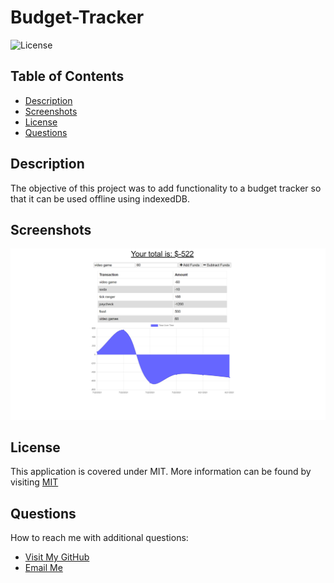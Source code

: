 # Budget-Tracker
  
  ![License](https://img.shields.io/static/v1?label=license&message=MIT&color=blue.svg)
  
  ## Table of Contents
  * [Description](#Description)
  * [Screenshots](#Screenshots)
  * [License](#License)
  * [Questions](#Questions)

  ## Description
  The objective of this project was to add functionality to a budget tracker so that it can be used offline using indexedDB.

  ## Screenshots
  ![Screenshot](./assets/screenshot.png)
  
  ## License
  This application is covered under MIT. More information can be found by visiting [MIT](https://opensource.org/licenses/MIT)

  ## Questions
  How to reach me with additional questions:
  * [Visit My GitHub](https://github.com/j-okeefe)
  * [Email Me](mailto:jbo88@att.net)
